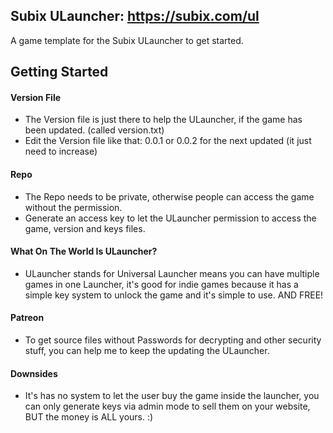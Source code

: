 ## Subix ULauncher: https://subix.com/ul

A game template for the Subix ULauncher to get started.

## Getting Started

  #### Version File 
   * The Version file is just there to help the ULauncher, if the game has been updated. (called version.txt)
   * Edit the Version file like that: 0.0.1 or 0.0.2 for the next updated (it just need to increase)
  
  #### Repo
   * The Repo needs to be private, otherwise people can access the game without the permission.
   * Generate an access key to let the ULauncher permission to access the game, version and keys files.
  
  #### What On The World Is ULauncher?
   * ULauncher stands for Universal Launcher means you can have multiple games in one Launcher, it's good for indie games because it has a simple key system to unlock the game and it's simple to use. AND FREE!

  #### Patreon
   * To get source files without Passwords for decrypting and other security stuff, you can help me to keep the updating the ULauncher.

  #### Downsides
   * It's has no system to let the user buy the game inside the launcher, you can only generate keys via admin mode to sell them on your website, BUT the money is ALL yours. :)
